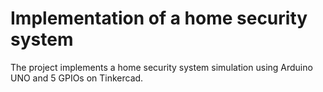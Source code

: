# Implementation of a home security system

The project implements a home security system simulation using Arduino UNO and 5 GPIOs on Tinkercad. 

